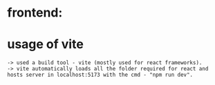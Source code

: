# frontend:

# usage of vite
    -> used a build tool - vite (mostly used for react frameworks).
    -> vite automatically loads all the folder required for react and hosts server in localhost:5173 with the cmd - "npm run dev".
